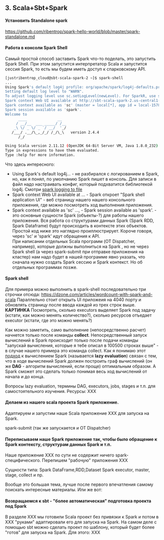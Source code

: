 ## 3. Scala+Sbt+Spark
#### Установить Standalone spark
https://github.com/ribentrop/spark-hello-world/blob/master/spark-standalone.md
#### Работа в консоли Spark Shell
Самый простой способ заставить Spark что-то поделать, это запустить Spark Shell.
При этом запустится интерпретатор Scala и запустится сессия Spark, то есть мы будем иметь доступ к спарковскому API. 
```sh
[justribentrop_cloud@sbt-scala-spark-2 ~]$ spark-shell
...
Using Spark's default log4j profile: org/apache/spark/log4j-defaults.properties
Setting default log level to "WARN".
To adjust logging level use sc.setLogLevel(newLevel). For SparkR, use setLogLevel(newLevel).
Spark context Web UI available at http://sbt-scala-spark-2.us-central1-a.c.inspired-muse-262209.internal:4040
Spark context available as 'sc' (master = local[*], app id = local-1578734564827).
Spark session available as 'spark'.
Welcome to
      ____              __
     / __/__  ___ _____/ /__
    _\ \/ _ \/ _ `/ __/  '_/
   /___/ .__/\_,_/_/ /_/\_\   version 2.4.4
      /_/

Using Scala version 2.11.12 (OpenJDK 64-Bit Server VM, Java 1.8.0_232)
Type in expressions to have them evaluated.
Type :help for more information.
```
Что здесь интересного:
- Using Spark's default log4j... - не разбирался с логированием в Spark, но, как я понял, по умолчанию Spark пишет в консоль. Для записи в файл надо настраивать конфиг, который подхватится библиотекой log4j. Смотри [spark logging to file](https://github.com/joemccann/dillinger/blob/master/KUBERNETES.md)
- Spark context Web UI available at ... -   Spark откроет "Spark shell application UI" - веб страницу нашего нашего консольного приложения, где можно посмотреть ход выполнения приложения.
- Spark context available as 'sc' ..., - Spark session available as 'spark'. - это основные сущности Spark (объекты-?) для работы нашего приложения. Вся работа со структурами данных Spark (Spark RDD, Spark Dataframe) будут происходить в контексте этих объектов. Простой код ниже это наглядно проиллюстрирует. Короче говоря, через 'sc' и 'spark' идут обращения к API.  
При написании отдельных Scala программ (OT Dispatcher, например), которые должны выполниться на Spark , но не через Spark shell (а через spark-submit при отправке приложения на кластер) нам надо будет в нашей программе явно указать, что сначала нужно создать Spark сессию и Spark контекст. Но об отдельных программах позже.

#### Spark shell
Для примера можно выполнить в spark-shell последовательно три строчки отсюда:
https://dzone.com/articles/wordcount-with-spark-and-scala
Параллельно стоит открыть UI приложеия на 4040 порту и обновлять страницу после ввода каждой из трех строк выше. 
__КАРТИНКА__
Посмотреть, сколько executors выделяет Spark под задачу (кстати, как можно менять количество?), сколько ресурсов отъедает executor (кстати, где это можно менять?)

Как можно заметить, само выполнение (непосредственно расчет) начнется только после команды __collect__. Непосредственный запуск вычислений в Spark происходит только после подачи команды "запускай вычисления, которые я тебе описал в 100500 строках выше" - в случае нашего примера это команда collect. Как я понимаю этот [подход](https://stackoverflow.com/questions/38027877/spark-transformation-why-its-lazy-and-what-is-the-advantage) к вычислением Spark (называется __lazy evaluation__) связан с тем, что в ходе вычислений Spark должен построить граф вычислений  (он же __DAG__ - алгоритм вычислений, если проще) оптимальным образом. А Spark сможет это сделать только понимая весь ход вычислений от начала и до конца. 

Вопросы lazy evaluation, термины DAG, executors, jobs, stages и т.п. для самостоятельного изучения.
Ресурсы:
XXX

#### Делаем из нашего scala проекта Spark приложение.
Адаптируем и запустим наше Scala приложение ХХХ для запуска на Spark.

spark-submit (так же запускается и OT Dispatcher)

#### Переписываем наше Spark приложение так, чтобы было обращение к Spark контексту, структурам данных Spark и т.п.
Наше приложение ХХХ по сути не содержит ничего spark-специфического. Перепишем "рабочую" приложения ХХХ

Сущности типа:
Spark DataFrame,RDD,Dataset
Spark executor, master, stage, collect и пр.

Вообще это большая тема, лучше после первого впечатления самому поискать интересные материалы.
Или же вот:

#### Возвращаемся к sbt - "более автоматическая" подготовка проекта под Spark
В разделе ХХХ мы готовили Scala проект без привязки к Spark и потом в ХХХ "руками" адаптировали его для запуска на Spark.
На самом деле с помощью sbt можно сделать проект по шаблону, который будет более "готов" для запуска на Spark.
Для этого: ХХХ
